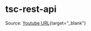 # tsc-rest-api

Source: [Youtube URL](https://www.youtube.com/watch?v=72_5_YuDCNA "Youtube Source"){target="_blank"}
